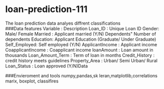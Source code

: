 # loan-prediction-111

The loan prediction data analyes diffrent classifications  
###Data features
Variable : Description
Loan_ID :  Unique Loan ID
Gender:   Male/ Female
Married : Applicant married (Y/N)
Dependents"  Number of dependents
Education:  Applicant Education (Graduate/ Under Graduate)
Self_Employed:  Self employed (Y/N)
ApplicantIncome : Applicant income
CoapplicantIncome : Coapplicant income
loanAmount : Loan amount in thousands
Loan_Amount_Term : Term of loan in months
Credit_History : credit history meets guidelines
Property_Area : Urban/ Semi Urban/ Rural
Loan_Status : Loan approved (Y/N)Data


###Envieroment and tools
   numpy,pandas,sk leran,matplotlib,correlations marix, boxplot, classifires

